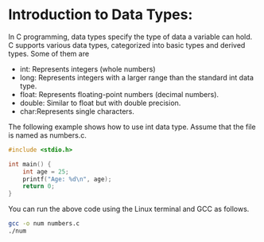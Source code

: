 # Introduction to Data Types:

In C programming, data types specify the type of data a variable can hold. C supports various data types, categorized into basic types and derived types. Some of them are 
- int: Represents integers (whole numbers)
- long: Represents integers with a larger range than the standard int data type.
- float: Represents floating-point numbers (decimal numbers).
- double: Similar to float but with double precision.
- char:Represents single characters.

The following example shows how to use int data type. Assume that the file is named as numbers.c. 
```C
#include <stdio.h>

int main() {
    int age = 25;
    printf("Age: %d\n", age);
    return 0;
}
```
 You can run the above code using the Linux terminal and GCC as follows.
```bash
gcc -o num numbers.c
./num
```
 
